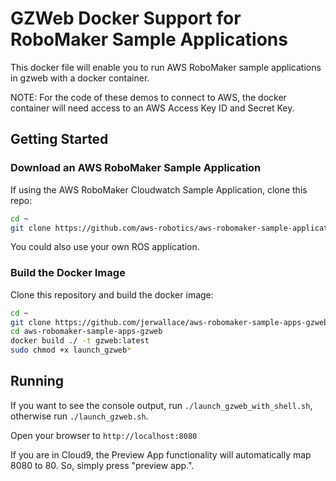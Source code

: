 # GZWeb Docker Support for RoboMaker Sample Applications

This docker file will enable you to run AWS RoboMaker sample applications in gzweb with a docker container.

NOTE: For the code of these demos to connect to AWS, the docker container will need access to an AWS Access Key ID and Secret Key.

## Getting Started

### Download an AWS RoboMaker Sample Application

If using the AWS RoboMaker Cloudwatch Sample Application, clone this repo:

```bash
cd ~
git clone https://github.com/aws-robotics/aws-robomaker-sample-application-cloudwatch.git
```

You could also use your own ROS application. 

### Build the Docker Image

Clone this repository and build the docker image:

```bash
cd ~
git clone https://github.com/jerwallace/aws-robomaker-sample-apps-gzweb.git
cd aws-robomaker-sample-apps-gzweb
docker build ./ -t gzweb:latest
sudo chmod +x launch_gzweb*
```

## Running

If you want to see the console output, run `./launch_gzweb_with_shell.sh`, otherwise run `./launch_gzweb.sh`.

Open your browser to `http://localhost:8080`

If you are in Cloud9, the Preview App functionality will automatically map 8080 to 80. So, simply press "preview app.".
